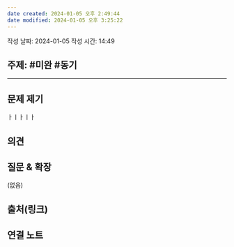 ```yaml
---
date created: 2024-01-05 오후 2:49:44
date modified: 2024-01-05 오후 3:25:22
---
```


작성 날짜: 2024-01-05
작성 시간: 14:49

## 주제: #미완 #동기

----

## 문제 제기 
ㅏㅣㅏㅣㅏ
## 의견


## 질문 & 확장

(없음)

## 출처(링크)


## 연결 노트
